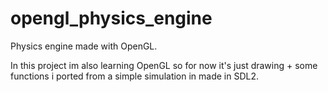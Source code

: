# opengl_physics_engine
Physics engine made with OpenGL.

In this project im also learning OpenGL so for now it's just drawing + some functions i ported from a simple simulation in made in SDL2.

